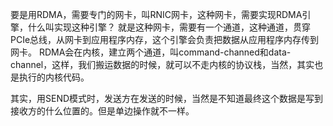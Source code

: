 要是用RDMA，需要专门的网卡，叫RNIC网卡，这种网卡，需要实现RDMA引擎，什么叫实现这种引擎？
就是这种网卡，需要有一个通道，这种通道，贯穿PCIe总线，从网卡到应用程序内存，这个引擎会负责把数据从应用程序内存传到网卡。
RDMA会在内核，建立两个通道，叫command-channed和data-channel，这样，我们搬运数据的时候，就可以不走内核的协议栈，当然，其实也是执行的内核代码。

其实，用SEND模式时，发送方在发送的时候，当然是不知道最终这个数据是写到接收方的什么位置的。但是单边操作就不一样。
